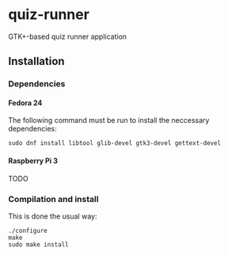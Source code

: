 # quiz-runner

GTK+-based quiz runner application

## Installation

### Dependencies

#### Fedora 24

The following command must be run to install the neccessary dependencies:

    sudo dnf install libtool glib-devel gtk3-devel gettext-devel

#### Raspberry Pi 3

TODO

### Compilation and install

This is done the usual way:

    ./configure
    make
    sudo make install

